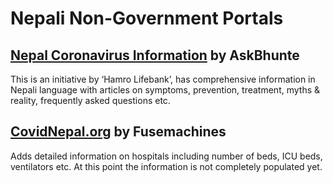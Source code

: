 # Nepali Non-Government Portals

## [Nepal Coronavirus Information](https://nepalcorona.info/) by AskBhunte

This is an initiative by ‘Hamro Lifebank’, has comprehensive information in Nepali language with articles on symptoms, prevention, treatment, myths & reality, frequently asked questions etc.

## [**CovidNepal.org**](https://covidnepal.org/) **by Fusemachines**

Adds detailed information on hospitals including number of beds, ICU beds, ventilators etc.  At this point the information is not completely populated yet.


